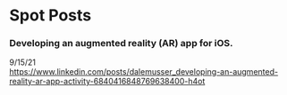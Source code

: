 # Spot Posts

### Developing an augmented reality (AR) app for iOS.<br />
9/15/21<br />
<https://www.linkedin.com/posts/dalemusser_developing-an-augmented-reality-ar-app-activity-6840416848769638400-h4ot>


